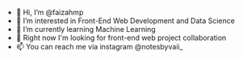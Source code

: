 - 👋 Hi, I’m @faizahmp
- 👀 I’m interested in Front-End Web Development and Data Science
- 🌱 I’m currently learning Machine Learning
- 💞️ Right now I'm looking for front-end web project collaboration
- 📫 You can reach me via instagram @notesbyvaii_
<!---
faizahmp/faizahmp is a ✨ special ✨ repository because its `README.md` (this file) appears on your GitHub profile.
You can click the Preview link to take a look at your changes.
--->
